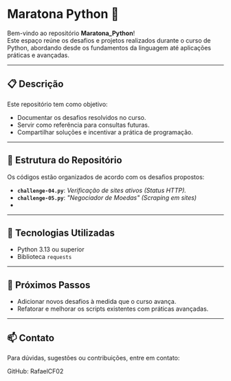 # Maratona Python 🐍

Bem-vindo ao repositório **Maratona_Python**!  
Este espaço reúne os desafios e projetos realizados durante o curso de Python, abordando desde os fundamentos da linguagem até aplicações práticas e avançadas.

---

## 📋 Descrição
Este repositório tem como objetivo:
- Documentar os desafios resolvidos no curso.
- Servir como referência para consultas futuras.
- Compartilhar soluções e incentivar a prática de programação.

---

## 📂 Estrutura do Repositório
Os códigos estão organizados de acordo com os desafios propostos:

- **`challenge-04.py`**: _Verificação de sites ativos (Status HTTP)._
- **`challenge-05.py`**: _"Negociador de Moedas" (Scraping em sites)_
- 
---

## 🚀 Tecnologias Utilizadas
- Python 3.13 ou superior
- Biblioteca `requests`

---

## 🌟 Próximos Passos
- Adicionar novos desafios à medida que o curso avança.
- Refatorar e melhorar os scripts existentes com práticas avançadas.

--- 

## 📫 Contato
Para dúvidas, sugestões ou contribuições, entre em contato:

GitHub: RafaelCF02
